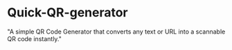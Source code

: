 # Quick-QR-generator
"A simple QR Code Generator that converts any text or URL into a scannable QR code instantly."
